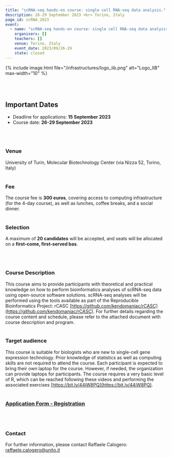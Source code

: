 ```yaml
---
title: "scRNA-seq hands-on course: single cell RNA-seq data analysis."
description: 26-29 September 2023 <br> Torino, Italy
page_id: scRNA_2023
event:
  - name: "scRNA-seq hands-on course: single cell RNA-seq data analysis."
    organisers: []
    teachers: []
    venue: Torino, Italy
    event_date: 2023/09/26-29
    state: closed
---
```




{% include image.html file="/infrastructures/logo_iib.png" alt="Logo_IIB" max-width="10" %}


<br>
<br>

## Important Dates
- Deadline for applications: **15 September 2023**
- Course date: **26-29 September 2023**
<br>
<br>

### Venue
University of Turin, Molecular Biotechnology Center (via Nizza 52, Torino, Italy)
<br>
<br>

### Fee
The course fee is **300 euros**, covering access to computing infrastructure (for the 4-day course), as well as lunches, coffee breaks, and a social dinner.
<br>
<br>

### **Selection**
A maximum of **20 candidates** will be accepted, and seats will be allocated on a **first-come, first-served bas**.

<br>
<br>


### Course Description
This course aims to provide participants with theoretical and practical knowledge on how to perform bioinformatics analyses of scRNA-seq data using open-source software solutions. scRNA-seq analyses will be performed using the tools available as part of the Reproducible Bioinformatics Project: rCASC [https://github.com/kendomaniac/rCASC](https://github.com/kendomaniac/rCASC). For further details regarding the course content and schedule, please refer to the attached document with course description and program.
<br>
<br>

### Target audience
This course is suitable for biologists who are new to single-cell gene expression technology. Prior knowledge of statistics as well as computing skills are not required to attend the course. Each participant is expected to bring their own laptop for the course. However, if needed, the organization can provide laptops for participants. The course requires a very basic level of R, which can be reached following these videos and performing the associated exercises [https://bit.ly/44iW8PQ](https://bit.ly/44iW8PQ).
<br>
<br>


### [Application Form - Registration](https://bit.ly/43mWN14)
<br>
<br>

### Contact
For further information, please contact Raffaele Calogero: [raffaele.calogero@unito.it](mailto:raffaele.calogero@unito.it)
<br>
<br>

